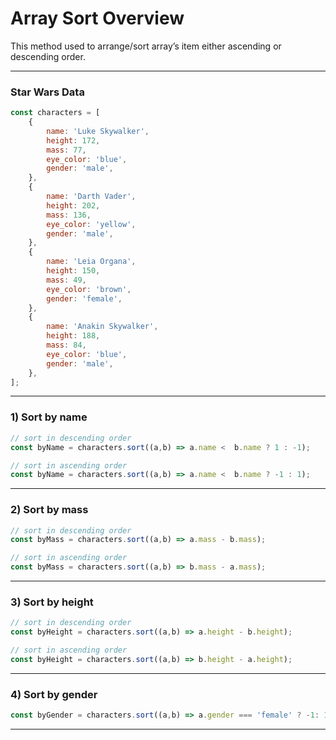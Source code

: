 # Array Sort Overview
This method used to arrange/sort array’s item either ascending or descending order.

***

### Star Wars Data

```js
const characters = [
    {
        name: 'Luke Skywalker',
        height: 172,
        mass: 77,
        eye_color: 'blue',
        gender: 'male',
    },
    {
        name: 'Darth Vader',
        height: 202,
        mass: 136,
        eye_color: 'yellow',
        gender: 'male',
    },
    {
        name: 'Leia Organa',
        height: 150,
        mass: 49,
        eye_color: 'brown',
        gender: 'female',
    },
    {
        name: 'Anakin Skywalker',
        height: 188,
        mass: 84,
        eye_color: 'blue',
        gender: 'male',
    },
];
```

***

### 1) Sort by name

```js
// sort in descending order
const byName = characters.sort((a,b) => a.name <  b.name ? 1 : -1);

// sort in ascending order
const byName = characters.sort((a,b) => a.name <  b.name ? -1 : 1);
```
***

### 2) Sort by mass

```js
// sort in descending order
const byMass = characters.sort((a,b) => a.mass - b.mass);

// sort in ascending order
const byMass = characters.sort((a,b) => b.mass - a.mass);
```
***

### 3) Sort by height

```js
// sort in descending order
const byHeight = characters.sort((a,b) => a.height - b.height);

// sort in ascending order
const byHeight = characters.sort((a,b) => b.height - a.height);
```
***

### 4) Sort by gender

```js
const byGender = characters.sort((a,b) => a.gender === 'female' ? -1: 1);
```
***

